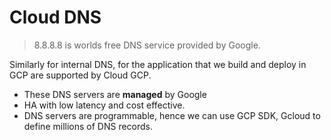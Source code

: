 # Cloud DNS

> 8.8.8.8 is worlds free DNS service provided by Google.

Similarly for internal DNS, for the application that we build and deploy in GCP are supported by Cloud GCP.

- These DNS servers are **managed** by Google
- HA with low latency and cost effective.
- DNS servers are programmable, hence we can use GCP SDK, Gcloud to define millions of DNS records.
